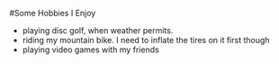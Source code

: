 #Some Hobbies I Enjoy
* playing disc golf, when weather permits.
* riding my mountain bike. I need to inflate the tires on it first though
* playing video games with my friends
